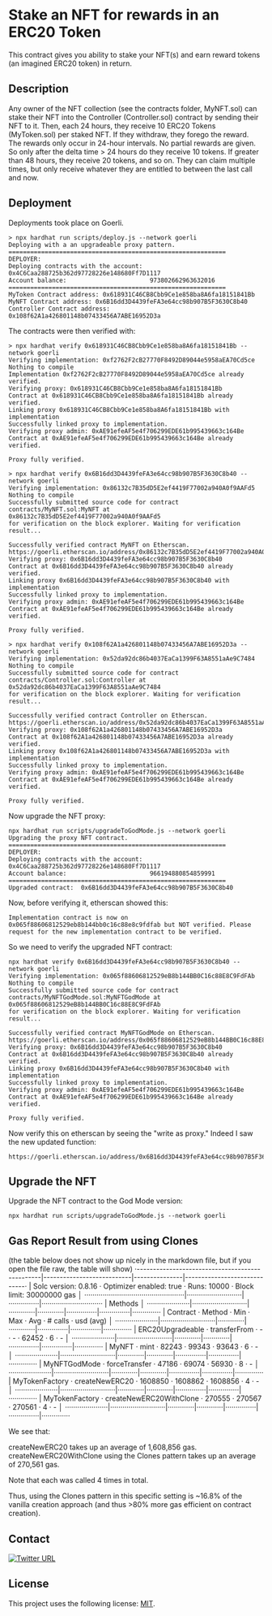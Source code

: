 <h1>Stake an NFT for rewards in an ERC20 Token</h1>

This contract gives you ability to stake your NFT(s) and earn reward tokens (an imagined ERC20 token) in return.

<h2>Description</h2>
Any owner of the NFT collection (see the contracts folder, MyNFT.sol) can stake their NFT into the Controller (Controller.sol) contract by sending their NFT to it. Then, each 24 hours, they receive 10 ERC20 Tokens (MyToken.sol) per staked NFT. If they withdraw, they forego the reward. The rewards only occur in 24-hour intervals. No partial rewards are given. So only after the delta time > 24 hours do they receive 10 tokens. If greater than 48 hours, they receive 20 tokens, and so on. They can claim multiple times, but only receive whatever they are entitled to between the last call and now.

## Deployment

Deployments took place on Goerli.

```
> npx hardhat run scripts/deploy.js --network goerli
Deploying with a an upgradeable proxy pattern.
============================================================
DEPLOYER:
Deploying contracts with the account:  0x4C6Caa288725b362d97728226e148680Ff7D1117
Account balance:                       973802662963632016
============================================================
MyToken Contract address: 0x618931C46CB8Cbb9Ce1e858ba8A6fa18151841Bb
MyNFT Contract address: 0x6B16dd3D4439feFA3e64cc98b907B5F3630C8b40
Controller Contract address: 0x108f62A1a426801148b07433456A7ABE16952D3a
```

The contracts were then verified with:

```
> npx hardhat verify 0x618931C46CB8Cbb9Ce1e858ba8A6fa18151841Bb --network goerli
Verifying implementation: 0xf2762F2cB27770F8492D89044e5958aEA70Cd5ce
Nothing to compile
Implementation 0xf2762F2cB27770F8492D89044e5958aEA70Cd5ce already verified.
Verifying proxy: 0x618931C46CB8Cbb9Ce1e858ba8A6fa18151841Bb
Contract at 0x618931C46CB8Cbb9Ce1e858ba8A6fa18151841Bb already verified.
Linking proxy 0x618931C46CB8Cbb9Ce1e858ba8A6fa18151841Bb with implementation
Successfully linked proxy to implementation.
Verifying proxy admin: 0xAE91efeAF5e4f706299EDE61b995439663c164Be
Contract at 0xAE91efeAF5e4f706299EDE61b995439663c164Be already verified.

Proxy fully verified.

> npx hardhat verify 0x6B16dd3D4439feFA3e64cc98b907B5F3630C8b40 --network goerli
Verifying implementation: 0x86132c7B35dD5E2ef4419F77002a940A0f9AAFd5
Nothing to compile
Successfully submitted source code for contract
contracts/MyNFT.sol:MyNFT at 0x86132c7B35dD5E2ef4419F77002a940A0f9AAFd5
for verification on the block explorer. Waiting for verification result...

Successfully verified contract MyNFT on Etherscan.
https://goerli.etherscan.io/address/0x86132c7B35dD5E2ef4419F77002a940A0f9AAFd5#code
Verifying proxy: 0x6B16dd3D4439feFA3e64cc98b907B5F3630C8b40
Contract at 0x6B16dd3D4439feFA3e64cc98b907B5F3630C8b40 already verified.
Linking proxy 0x6B16dd3D4439feFA3e64cc98b907B5F3630C8b40 with implementation
Successfully linked proxy to implementation.
Verifying proxy admin: 0xAE91efeAF5e4f706299EDE61b995439663c164Be
Contract at 0xAE91efeAF5e4f706299EDE61b995439663c164Be already verified.

Proxy fully verified.

> npx hardhat verify 0x108f62A1a426801148b07433456A7ABE16952D3a --network goerli
Verifying implementation: 0x52da92dc86b4037EaCa1399F63A8551aAe9C7484
Nothing to compile
Successfully submitted source code for contract
contracts/Controller.sol:Controller at 0x52da92dc86b4037EaCa1399F63A8551aAe9C7484
for verification on the block explorer. Waiting for verification result...

Successfully verified contract Controller on Etherscan.
https://goerli.etherscan.io/address/0x52da92dc86b4037EaCa1399F63A8551aAe9C7484#code
Verifying proxy: 0x108f62A1a426801148b07433456A7ABE16952D3a
Contract at 0x108f62A1a426801148b07433456A7ABE16952D3a already verified.
Linking proxy 0x108f62A1a426801148b07433456A7ABE16952D3a with implementation
Successfully linked proxy to implementation.
Verifying proxy admin: 0xAE91efeAF5e4f706299EDE61b995439663c164Be
Contract at 0xAE91efeAF5e4f706299EDE61b995439663c164Be already verified.

Proxy fully verified.
```

Now upgrade the NFT proxy:

```
npx hardhat run scripts/upgradeToGodMode.js --network goerli
Upgrading the proxy NFT contract.
============================================================
DEPLOYER:
Deploying contracts with the account:  0x4C6Caa288725b362d97728226e148680Ff7D1117
Account balance:                       966194880854859991
============================================================
Upgraded contract:  0x6B16dd3D4439feFA3e64cc98b907B5F3630C8b40
```

Now, before verifying it, etherscan showed this:

```
Implementation contract is now on 0x065f88606812529eb8b144bb0c16c88e8c9fdfab but NOT verified. Please request for the new implementation contract to be verified.
```

So we need to verify the upgraded NFT contract:

```
npx hardhat verify 0x6B16dd3D4439feFA3e64cc98b907B5F3630C8b40 --network goerli
Verifying implementation: 0x065f88606812529eB8b144BB0C16c88E8C9FdFAb
Nothing to compile
Successfully submitted source code for contract
contracts/MyNFTGodMode.sol:MyNFTGodMode at 0x065f88606812529eB8b144BB0C16c88E8C9FdFAb
for verification on the block explorer. Waiting for verification result...

Successfully verified contract MyNFTGodMode on Etherscan.
https://goerli.etherscan.io/address/0x065f88606812529eB8b144BB0C16c88E8C9FdFAb#code
Verifying proxy: 0x6B16dd3D4439feFA3e64cc98b907B5F3630C8b40
Contract at 0x6B16dd3D4439feFA3e64cc98b907B5F3630C8b40 already verified.
Linking proxy 0x6B16dd3D4439feFA3e64cc98b907B5F3630C8b40 with implementation
Successfully linked proxy to implementation.
Verifying proxy admin: 0xAE91efeAF5e4f706299EDE61b995439663c164Be
Contract at 0xAE91efeAF5e4f706299EDE61b995439663c164Be already verified.

Proxy fully verified.
```

Now verify this on etherscan by seeing the "write as proxy." Indeed I saw the new updated function:

```
https://goerli.etherscan.io/address/0x6B16dd3D4439feFA3e64cc98b907B5F3630C8b40#writeProxyContract#F2
```

## Upgrade the NFT

Upgrade the NFT contract to the God Mode version:

```
npx hardhat run scripts/upgradeToGodMode.js --network goerli
```

## Gas Report Result from using Clones

(the table below does not show up nicely in the markdown file, but if you open the file raw, the table will show)
·------------------------------------------------|---------------------------|---------------|-----------------------------·
|              Solc version: 0.8.16              ·  Optimizer enabled: true  ·  Runs: 10000  ·  Block limit: 30000000 gas  │
·················································|···························|···············|······························
|  Methods                                                                                                                 │
·····················|···························|·············|·············|···············|···············|··············
|  Contract          ·  Method                   ·  Min        ·  Max        ·  Avg          ·  # calls      ·  usd (avg)  │
·····················|···························|·············|·············|···············|···············|··············
|  ERC20Upgradeable  ·  transferFrom             ·          -  ·          -  ·        62452  ·            6  ·          -  │
·····················|···························|·············|·············|···············|···············|··············
|  MyNFT             ·  mint                     ·      82243  ·      99343  ·        93643  ·            6  ·          -  │
·····················|···························|·············|·············|···············|···············|··············
|  MyNFTGodMode      ·  forceTransfer            ·      47186  ·      69074  ·        56930  ·            8  ·          -  │
·····················|···························|·············|·············|···············|···············|··············
|  MyTokenFactory    ·  createNewERC20           ·    1608850  ·    1608862  ·      1608856  ·            4  ·          -  │
·····················|···························|·············|·············|···············|···············|··············
|  MyTokenFactory    ·  createNewERC20WithClone  ·     270555  ·     270567  ·       270561  ·            4  ·          -  │
·····················|···························|·············|·············|···············|···············|··············

We see that:

createNewERC20 takes up an average of 1,608,856 gas.
createNewERC20WithClone using the Clones pattern takes up an average of 270,561 gas.

Note that each was called 4 times in total.

Thus, using the Clones pattern in this specific setting is ~16.8% of the vanilla creation approach (and thus >80% more gas efficient on contract creation).

## Contact
[![Twitter URL](https://img.shields.io/twitter/url/https/twitter.com/cryptojesperk.svg?style=social&label=Follow%20%40cryptojesperk)](https://twitter.com/cryptojesperk)


## License
This project uses the following license: [MIT](https://github.com/bisguzar/twitter-scraper/blob/master/LICENSE).
